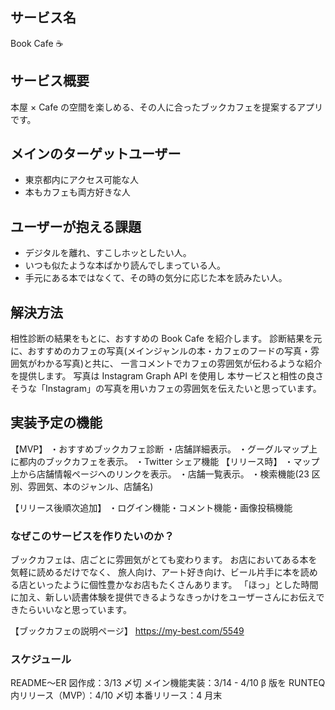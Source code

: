 ## サービス名

Book Cafe ☕

## サービス概要

本屋 × Cafe の空間を楽しめる、その人に合ったブックカフェを提案するアプリです。

## メインのターゲットユーザー

- 東京都内にアクセス可能な人
- 本もカフェも両方好きな人

## ユーザーが抱える課題

- デジタルを離れ、すこしホッとしたい人。
- いつも似たような本ばかり読んでしまっている人。
- 手元にある本ではなくて、その時の気分に応じた本を読みたい人。

## 解決方法

相性診断の結果をもとに、おすすめの Book Cafe を紹介します。
診断結果を元に、おすすめのカフェの写真(メインジャンルの本・カフェのフードの写真・雰囲気がわかる写真)と共に、
一言コメントでカフェの雰囲気が伝わるような紹介を提供します。
写真は Instagram Graph API を使用し 本サービスと相性の良さそうな「Instagram」の写真を用いカフェの雰囲気を伝えたいと思っています。

## 実装予定の機能

【MVP】
・おすすめブックカフェ診断
・店舗詳細表示。
・グーグルマップ上に都内のブックカフェを表示。
・Twitter シェア機能
【リリース時】
・マップ上から店舗情報ページへのリンクを表示。
・店舗一覧表示。
・検索機能(23 区別、雰囲気、本のジャンル、店舗名)

【リリース後順次追加】
・ログイン機能・コメント機能・画像投稿機能

### **なぜこのサービスを作りたいのか？**

ブックカフェは、店ごとに雰囲気がとても変わります。
お店においてある本を気軽に読めるだけでなく、
旅人向け、アート好き向け、ビール片手に本を読める店といったように個性豊かなお店もたくさんあります。
「ほっ」とした時間に加え、新しい読書体験を提供できるようなきっかけをユーザーさんにお伝えできたらいいなと思っています。

【ブックカフェの説明ページ】
https://my-best.com/5549

### スケジュール

README〜ER 図作成：3/13 〆切
メイン機能実装：3/14 - 4/10
β 版を RUNTEQ 内リリース（MVP）：4/10 〆切
本番リリース：4 月末
